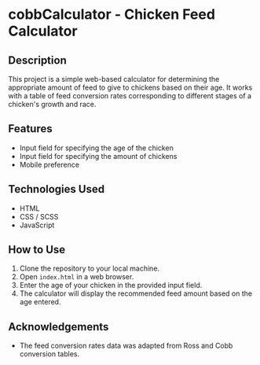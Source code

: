 # cobbCalculator - Chicken Feed Calculator

## Description
This project is a simple web-based calculator for determining the appropriate amount of feed to give to chickens based on their age. It works with a table of feed conversion rates corresponding to different stages of a chicken's growth and race.

## Features
- Input field for specifying the age of the chicken
- Input field for specifying the amount of chickens
- Mobile preference

## Technologies Used
- HTML
- CSS / SCSS
- JavaScript

## How to Use
1. Clone the repository to your local machine.
2. Open `index.html` in a web browser.
3. Enter the age of your chicken in the provided input field.
4. The calculator will display the recommended feed amount based on the age entered.

## Acknowledgements
- The feed conversion rates data was adapted from Ross and Cobb conversion tables.
